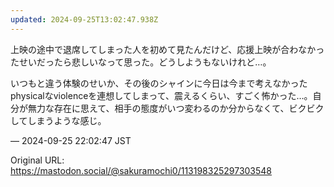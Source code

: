 ```yaml
---
updated: 2024-09-25T13:02:47.938Z
---
```


<p>上映の途中で退席してしまった人を初めて見たんだけど、応援上映が合わなかったせいだったら悲しいなって思った。どうしようもないけれど…。</p><p>いつもと違う体験のせいか、その後のシャインに今日は今まで考えなかったphysicalなviolenceを連想してしまって、震えるくらい、すごく怖かった…。自分が無力な存在に思えて、相手の態度がいつ変わるのか分からなくて、ビクビクしてしまうような感じ。</p>

&mdash; 2024-09-25 22:02:47 JST

Original URL: https://mastodon.social/@sakuramochi0/113198325297303548

